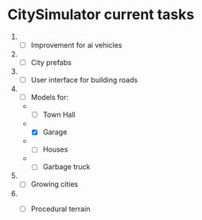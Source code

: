 # CitySimulator current tasks

1. - [ ] Improvement for ai vehicles
1. - [ ] City prefabs 
1. - [ ] User interface for building roads
1. - [ ] Models for:
    * - [ ] Town Hall
    * - [x] Garage
    * - [ ] Houses
    * - [ ] Garbage truck 
1. - [ ] Growing cities
1. - [ ] Procedural terrain


